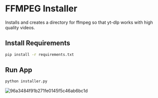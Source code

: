 # FFMPEG Installer 
Installs and creates a directory for ffmpeg so that yt-dlp works with high quality videos. 



## Install Requirements
```bash
pip install -r requirements.txt
```

## Run App
```bash
python installer.py
```

![96a3484f91b271fe0145f5c46ab6bc1d](https://github.com/user-attachments/assets/f3a6d58a-b497-473a-aa22-2cf1a7346eac)
